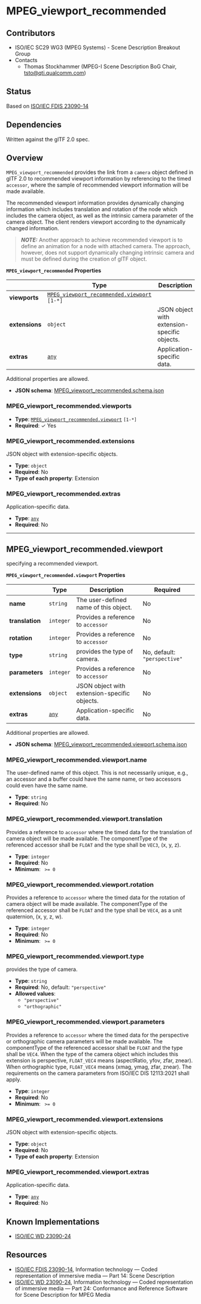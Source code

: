 # MPEG_viewport_recommended

## Contributors

* ISO/IEC SC29 WG3 (MPEG Systems) - Scene Description Breakout Group
* Contacts
  * Thomas Stockhammer (MPEG-I Scene Description BoG Chair, tsto@qti.qualcomm.com)

## Status

Based on [ISO/IEC FDIS 23090-14](https://www.iso.org/standard/80900.html)

## Dependencies

Written against the glTF 2.0 spec.

## Overview

`MPEG_viewport_recommended` provides the link from a `camera` object defined in 
glTF 2.0 to recommended viewport information by referencing to the timed
`accessor`, where the sample of recommended viewport information will be 
made available.

The recommended viewport information provides dynamically changing 
information which includes translation and rotation of the node which 
includes the camera object, as well as the intrinsic camera parameter of the 
camera object. The client renders viewport according to the dynamically 
changed information.

> **_NOTE:_** Another approach to achieve recommended viewport is to define 
> an animation for a node with attached camera. The approach, however, does 
> not support dynamically changing intrinsic camera and must be defined 
> during the creation of glTF object.


**`MPEG_viewport_recommended` Properties**

|   |Type|Description|Required|
|---|---|---|---|
|**viewports**|[`MPEG_viewport_recommended.viewport`](#reference-mpeg_viewport_recommended-viewport) `[1-*]`|| &#10003; Yes|
|**extensions**|`object`|JSON object with extension-specific objects.|No|
|**extras**|[`any`](#reference-any)|Application-specific data.|No|

Additional properties are allowed.

* **JSON schema**: [MPEG_viewport_recommended.schema.json](/Extensions/MPEG_viewport_recommended/schema/MPEG_viewport_recommended.schema.json)

### MPEG_viewport_recommended.viewports

* **Type**: [`MPEG_viewport_recommended.viewport`](#reference-mpeg_viewport_recommended-viewport) `[1-*]`
* **Required**:  &#10003; Yes

### MPEG_viewport_recommended.extensions

JSON object with extension-specific objects.

* **Type**: `object`
* **Required**: No
* **Type of each property**: Extension

### MPEG_viewport_recommended.extras

Application-specific data.

* **Type**: [`any`](#reference-any)
* **Required**: No




---------------------------------------
<a name="reference-mpeg_viewport_recommended-viewport"></a>
## MPEG_viewport_recommended.viewport

specifying a recommended viewport.

**`MPEG_viewport_recommended.viewport` Properties**

|   |Type|Description|Required|
|---|---|---|---|
|**name**|`string`|The user-defined name of this object.|No|
|**translation**|`integer`|Provides a reference to `accessor`|No|
|**rotation**|`integer`|Provides a reference to `accessor`|No|
|**type**|`string`|provides the type of camera.|No, default: `"perspective"`|
|**parameters**|`integer`|Provides a reference to `accessor`|No|
|**extensions**|`object`|JSON object with extension-specific objects.|No|
|**extras**|[`any`](#reference-any)|Application-specific data.|No|

Additional properties are allowed.

* **JSON schema**: [MPEG_viewport_recommended.viewport.schema.json](/Extensions/MPEG_viewport_recommended/schema/MPEG_viewport_recommended.viewport.schema.json)

### MPEG_viewport_recommended.viewport.name

The user-defined name of this object.  This is not necessarily unique, e.g., an accessor and a buffer could have the same name, or two accessors could even have the same name.

* **Type**: `string`
* **Required**: No

### MPEG_viewport_recommended.viewport.translation

Provides a reference to `accessor` where the timed data for the translation of camera object will be made available. The componentType of the referenced accessor shall be `FLOAT` and the type shall be `VEC3`, (x, y, z).

* **Type**: `integer`
* **Required**: No
* **Minimum**: ` >= 0`

### MPEG_viewport_recommended.viewport.rotation

Provides a reference to `accessor` where the timed data for  the rotation of camera object will be made available. The componentType of the referenced accessor shall be `FLOAT` and the type shall be `VEC4`, as a unit quaternion, (x, y, z, w).

* **Type**: `integer`
* **Required**: No
* **Minimum**: ` >= 0`

### MPEG_viewport_recommended.viewport.type

provides the type of camera.

* **Type**: `string`
* **Required**: No, default: `"perspective"`
* **Allowed values**:
    * `"perspective"`
    * `"orthographic"`

### MPEG_viewport_recommended.viewport.parameters

Provides a reference to `accessor` where the timed data for the perspective or orthographic camera parameters will be made available. The componentType of the referenced accessor shall be `FLOAT` and the type shall be `VEC4`. When the type of the camera object which includes this extension is perspective, `FLOAT_VEC4` means (aspectRatio, yfov,  zfar, znear). When orthographic type, `FLOAT_VEC4` means (xmag, ymag, zfar, znear). The requirements on the camera parameters from ISO/IEC DIS 12113:2021  shall apply.

* **Type**: `integer`
* **Required**: No
* **Minimum**: ` >= 0`

### MPEG_viewport_recommended.viewport.extensions

JSON object with extension-specific objects.

* **Type**: `object`
* **Required**: No
* **Type of each property**: Extension

### MPEG_viewport_recommended.viewport.extras

Application-specific data.

* **Type**: [`any`](#reference-any)
* **Required**: No

## Known Implementations

* [ISO/IEC WD 23090-24](https://www.iso.org/standard/83696.html)
## Resources

* [ISO/IEC FDIS 23090-14](https://www.iso.org/standard/80900.html), Information technology — Coded representation of immersive media — Part 14: Scene Description 
* [ISO/IEC WD 23090-24](https://www.iso.org/standard/83696.html), Information technology — Coded representation of immersive media — Part 24: Conformance and Reference Software for Scene Description for MPEG Media

